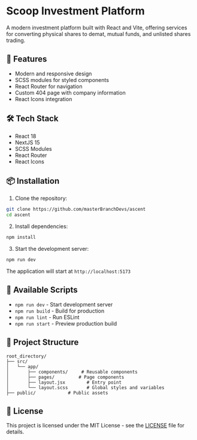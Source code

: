 # Scoop Investment Platform

A modern investment platform built with React and Vite, offering services for converting physical shares to demat, mutual funds, and unlisted shares trading.

## 🚀 Features
- Modern and responsive design
- SCSS modules for styled components
- React Router for navigation
- Custom 404 page with company information
- React Icons integration

## 🛠️ Tech Stack

- React 18
- NextJS 15
- SCSS Modules
- React Router
- React Icons

## 📦 Installation

1. Clone the repository:
```bash
git clone https://github.com/masterBranchDevs/ascent
cd ascent
```

2. Install dependencies:
```bash
npm install
```

3. Start the development server:
```bash
npm run dev
```

The application will start at `http://localhost:5173`

## 🔧 Available Scripts

- `npm run dev` - Start development server
- `npm run build` - Build for production
- `npm run lint` - Run ESLint
- `npm run start` - Preview production build

## 📁 Project Structure

```
root_directory/
├── src/
│   └── app/
│       ├── components/     # Reusable components
│       ├── pages/         # Page components
│       ├── layout.jsx        # Entry point
│       └── layout.scss       # Global styles and variables
├── public/            # Public assets
```

## 📄 License

This project is licensed under the MIT License - see the [LICENSE](LICENSE) file for details.
